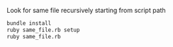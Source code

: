 Look for same file recursively starting from script path

```bash
bundle install
ruby same_file.rb setup
ruby same_file.rb
```
